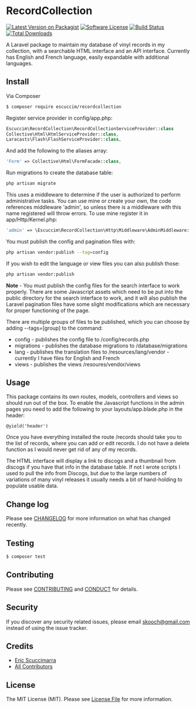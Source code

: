 # RecordCollection

[![Latest Version on Packagist][ico-version]][link-packagist]
[![Software License][ico-license]](LICENSE.md)
[![Build Status][ico-travis]][link-travis]
[![Total Downloads][ico-downloads]][link-downloads]

A Laravel package to maintain my database of vinyl records in my collection, with a searchable HTML interface and an API interface. Currently has English and French language, easily expandable with additional languages.

## Install

Via Composer

``` bash
$ composer require escuccim/recordcollection
```

Register service provider in config/app.php:
```php
Escuccim\RecordCollection\RecordCollectionServiceProvider::class
Collective\Html\HtmlServiceProvider::class,
Laracasts\Flash\FlashServiceProvider::class,
```
And add the following to the aliases array:
```php
'Form' => Collective\Html\FormFacade::class,
```
Run migrations to create the database table:
```bash
php artisan migrate
```

This uses a middleware to determine if the user is authorized to perform administrative tasks. You can use mine or create your own, the code references middleware 'admin', so unless there is a middleware with this name registered will throw errors. To use mine register it in app/Http/Kernel.php:
```php
'admin' => \Escuccim\RecordCollection\Http\Middleware\AdminMiddleware::class,
```
You must publish the config and pagination files with:
```bash
php artisan vendor:publish --tag=config
```
If you wish to edit the language or view files you can also publish those:
```bash
php artisan vendor:publish
```
**Note** - You must publish the config files for the search interface to work properly. There are some Javascript assets which need to be put into the public directory for the search interface to work, and it will also publish the Laravel pagination files have some slight modifications which are necessary for proper functioning of the page.

There are multiple groups of files to be published, which you can choose by adding --tags=[group] to the command:
- config - publishes the config file to /config/records.php
- migrations - publishes the database migrations to /database/migrations
- lang - publishes the translation files to /resources/lang/vendor - currently I have files for English and French
- views - publishes the views /resoures/vendor/views

## Usage
This package contains its own routes, models, controllers and views so should run out of the box. To enable the Javascript functions in the admin pages you need to add the following to your layouts/app.blade.php in the header:
```
@yield('header')
```
Once you have everything installed the route /records should take you to the list of records, where you can add or edit records. I do not have a delete function as I would never get rid of any of my records.

The HTML interface will display a link to discogs and a thumbnail from discogs if you have that info in the database table. If not I wrote scripts I used to pull the info from Discogs, but due to the large numbers of variations of many vinyl releases it usually needs a bit of hand-holding to populate usable data.

## Change log

Please see [CHANGELOG](CHANGELOG.md) for more information on what has changed recently.

## Testing

``` bash
$ composer test
```

## Contributing

Please see [CONTRIBUTING](CONTRIBUTING.md) and [CONDUCT](CONDUCT.md) for details.

## Security

If you discover any security related issues, please email skooch@gmail.com instead of using the issue tracker.

## Credits

- [Eric Scuccimarra][link-author]
- [All Contributors][link-contributors]

## License

The MIT License (MIT). Please see [License File](LICENSE.md) for more information.

[ico-version]: https://img.shields.io/packagist/v/escuccim/recordcollection.svg?style=flat-square
[ico-license]: https://img.shields.io/badge/license-MIT-brightgreen.svg?style=flat-square
[ico-travis]: https://img.shields.io/travis/escuccim/RecordCollection/master.svg?style=flat-square
[ico-scrutinizer]: https://img.shields.io/scrutinizer/coverage/g/escuccim/RecordCollection.svg?style=flat-square
[ico-code-quality]: https://img.shields.io/scrutinizer/g/escuccim/RecordCollection.svg?style=flat-square
[ico-downloads]: https://img.shields.io/packagist/dt/escuccim/recordcollection.svg?style=flat-square

[link-packagist]: https://packagist.org/packages/escuccim/recordcollection
[link-travis]: https://travis-ci.org/escuccim/recordcollection
[link-scrutinizer]: https://scrutinizer-ci.com/g/escuccim/recordcollection/code-structure
[link-code-quality]: https://scrutinizer-ci.com/g/escuccim/recordcollection
[link-downloads]: https://packagist.org/packages/escuccim/recordcollection
[link-author]: https://github.com/escuccim
[link-contributors]: ../../contributors
